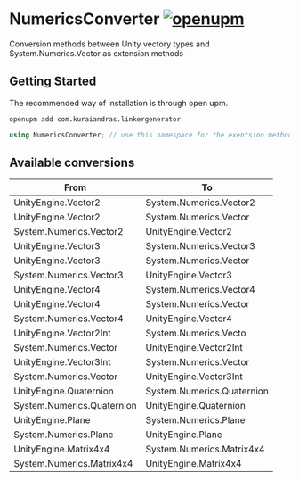 # NumericsConverter [![openupm](https://img.shields.io/npm/v/com.kuraiandras.numericsconverter?label=openupm&registry_uri=https://package.openupm.com)](https://openupm.com/packages/com.kuraiandras.numericsconverter/)

Conversion methods between Unity vectory types and System.Numerics.Vector as extension methods

## Getting Started

The recommended way of installation is through open upm.

```pwsh
openupm add com.kuraiandras.linkergenerator
```

```csharp
using NumericsConverter; // use this namespace for the exentsion methods
```

## Available conversions

| From                       | To                         |
|----------------------------|----------------------------|
| UnityEngine.Vector2        | System.Numerics.Vector2    |
| UnityEngine.Vector2        | System.Numerics.Vector     |
| System.Numerics.Vector2    | UnityEngine.Vector2        |
| UnityEngine.Vector3        | System.Numerics.Vector3    |
| UnityEngine.Vector3        | System.Numerics.Vector     |
| System.Numerics.Vector3    | UnityEngine.Vector3        |
| UnityEngine.Vector4        | System.Numerics.Vector4    |
| UnityEngine.Vector4        | System.Numerics.Vector     |
| System.Numerics.Vector4    | UnityEngine.Vector4        |
| UnityEngine.Vector2Int     | System.Numerics.Vecto      |
| System.Numerics.Vector     | UnityEngine.Vector2Int     |
| UnityEngine.Vector3Int     | System.Numerics.Vector     |
| System.Numerics.Vector     | UnityEngine.Vector3Int     |
| UnityEngine.Quaternion     | System.Numerics.Quaternion |
| System.Numerics.Quaternion | UnityEngine.Quaternion     |
| UnityEngine.Plane          | System.Numerics.Plane      |
| System.Numerics.Plane      | UnityEngine.Plane          |
| UnityEngine.Matrix4x4      | System.Numerics.Matrix4x4  |
| System.Numerics.Matrix4x4  | UnityEngine.Matrix4x4      |
